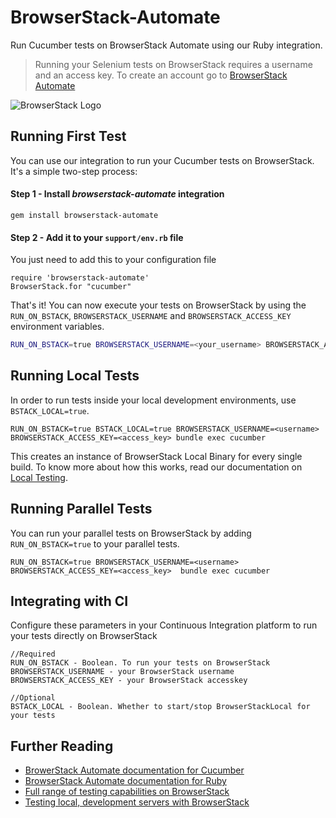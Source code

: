 # BrowserStack-Automate

Run Cucumber tests on BrowserStack Automate using our Ruby integration.

> Running your Selenium tests on BrowserStack requires a username and an access key. To create an account go to [BrowserStack Automate](https://www.browserstack.com/automate)

![BrowserStack Logo](https://d98b8t1nnulk5.cloudfront.net/production/images/layout/logo-header.png?1469004780)

## Running First Test

You can use our integration to run your Cucumber tests on BrowserStack. It's a simple two-step process:

#### Step 1 - Install *browserstack-automate* integration

```
gem install browserstack-automate
```

#### Step 2 - Add it to your `support/env.rb` file 

You just need to add this to your configuration file

```
require 'browserstack-automate'
BrowserStack.for "cucumber"
```

That's it! You can now execute your tests on BrowserStack by using the `RUN_ON_BSTACK`, `BROWSERSTACK_USERNAME` and `BROWSERSTACK_ACCESS_KEY` environment variables.

```bash
RUN_ON_BSTACK=true BROWSERSTACK_USERNAME=<your_username> BROWSERSTACK_ACCESS_KEY=<your_access_key> bundle exec cucumber
```

## Running Local Tests

In order to run tests inside your local development environments, use ```BSTACK_LOCAL=true```.

```
RUN_ON_BSTACK=true BSTACK_LOCAL=true BROWSERSTACK_USERNAME=<username> BROWSERSTACK_ACCESS_KEY=<access_key> bundle exec cucumber
```

This creates an instance of BrowserStack Local Binary for every single build. To know more about how this works, read our documentation on [Local Testing](https://www.browserstack.com/local-testing).


## Running Parallel Tests

You can run your parallel tests on BrowserStack by adding ```RUN_ON_BSTACK=true``` to your parallel tests.

```
RUN_ON_BSTACK=true BROWSERSTACK_USERNAME=<username> BROWSERSTACK_ACCESS_KEY=<access_key>  bundle exec cucumber
```

## Integrating with CI

Configure these parameters in your Continuous Integration platform to run your tests directly on BrowserStack

```
//Required
RUN_ON_BSTACK - Boolean. To run your tests on BrowserStack
BROWSERSTACK_USERNAME - your BrowserStack username
BROWSERSTACK_ACCESS_KEY - your BrowserStack accesskey

//Optional
BSTACK_LOCAL - Boolean. Whether to start/stop BrowserStackLocal for your tests
```

## Further Reading
* [BrowerStack Automate documentation for Cucumber](https://www.browserstack.com/automate/cucumber-integration)
* [BrowserStack Automate documentation for Ruby](https://www.browserstack.com/automate/ruby)
* [Full range of testing capabilities on BrowserStack](https://www.browserstack.com/automate/capabilities)
* [Testing local, development servers with BrowserStack](https://www.browserstack.com/local-testing)
